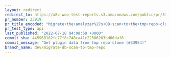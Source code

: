 ```yaml
---
layout: redirect
redirect_to: https://a8c-woo-test-reports.s3.amazonaws.com/public/pr/33919/api/index.html
pr_number: 33919
pr_title_encoded: "Migrate+the+analyzer%27s+DB+scan+to+the+tmp+repo+clone+approach"
pr_test_type: api
last_published: "2022-07-18 04:08:58 +0000"
commit_sha: 445968182fc77f8c748ca41c22506283bd60daf8
commit_message: "Get plugin data from tmp repo clone (#33954)"
branch_name: dev/migrate-db-scan-to-tmp-repo
---
```


